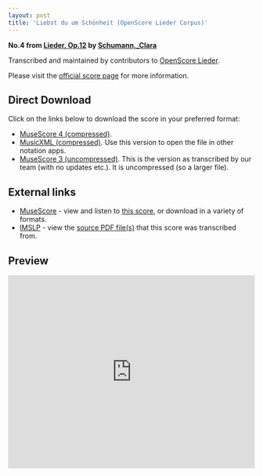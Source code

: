 ```yaml
---
layout: post
title: 'Liebst du um Schönheit (OpenScore Lieder Corpus)'
---
```


__No.4 from [Lieder, Op.12](https://fourscoreandmore.org/OpenScore/Schumann%2C_Clara/Lieder%2C_Op.12/) by [Schumann,_Clara](https://fourscoreandmore.org/OpenScore/Schumann%2C_Clara)__

Transcribed and maintained by contributors to [OpenScore Lieder].

Please visit the [official score page] for more information.

[official score page]: https://musescore.com/openscore-lieder-corpus/scores/5000397
[OpenScore Lieder]: https://musescore.com/openscore-lieder-corpus

## Direct Download

Click on the links below to download the score in your preferred format:
- [MuseScore 4 (compressed)](https://fourscoreandmore.org/OpenScore/Schumann%2C_Clara/Lieder%2C_Op.12/04_Liebst_du_um_Sch%C3%B6nheit.mscz).
- [MusicXML (compressed)](https://fourscoreandmore.org/OpenScore/Schumann%2C_Clara/Lieder%2C_Op.12/04_Liebst_du_um_Sch%C3%B6nheit.mxl). Use this version to open the file in other notation apps.
- [MuseScore 3 (uncompressed)](https://raw.githubusercontent.com/OpenScore/Lieder/refs/heads/main/scores/Schumann%2C_Clara/Lieder%2C_Op.12/04_Liebst_du_um_Sch%C3%B6nheit/lc5000397.mscx). This is the version as transcribed by our team (with no updates etc.). It is uncompressed (so a larger file).

## External links

- [MuseScore] - view and listen to [this score][MuseScore], or download in a variety of formats.
- [IMSLP] - view the [source PDF file(s)][IMSLP] that this score was transcribed from.

[MuseScore]: https://musescore.com/score/5000397
[IMSLP]: https://imslp.org/wiki/Special:ReverseLookup/454110

## Preview

<iframe width="100%" height="394" src="https://musescore.com/openscore-lieder-corpus/scores/5000397/embed" frameborder="0" allowfullscreen allow="autoplay; fullscreen"></iframe>
